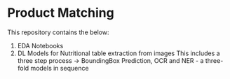 # Product Matching
This repository contains the below:

1) EDA Notebooks
2) DL Models for Nutritional table extraction from images
    This includes a three step process -> BoundingBox Prediction, OCR and NER - a three-fold models in sequence
